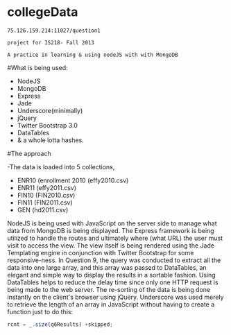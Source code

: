 
collegeData
===========
```
75.126.159.214:11027/question1

project for IS218- Fall 2013

A practice in learning & using nodeJS with with MongoDB
```
#What is being used:

+ NodeJS
+ MongoDB
+ Express
+ Jade
+ Underscore(minimally)
+ jQuery
+ Twitter Bootstrap 3.0
+ DataTables
+ & a whole lotta hashes.

#The approach

-The data is loaded into 5 collections, 
  - ENR10 (enrollment 2010 (effy2010.csv)
  - ENR11 (effy2011.csv)
  - FIN10 (FIN2010.csv)
  - FIN11 (FIN2011.csv)
  - GEN (hd2011.csv)

NodeJS is being used with JavaScript on the server side to manage
what data from MongoDB is being displayed. The Express framework is
being utilized to handle the routes and ultimately where (what URL)
the user must visit to access the view. The view itself is being rendered
using the Jade Templating engine in conjunction with Twitter Bootstrap
for some responsive-ness. In Question 9, the query was conducted to
extract all the data into one large array, and this array was passed to
DataTables, an elegant and simple way to display the results in a sortable
fashion. Using DataTables helps to reduce the delay time since only one
HTTP request is being made to the web server. The re-sorting of the data
is being done instantly on the client's browser using jQuery. Underscore was
used merely to retrieve the length of an array in JavaScript without having
to create a function just to do this:

```javascript
rcnt = _.size(q6Results) +skipped;
```
  

